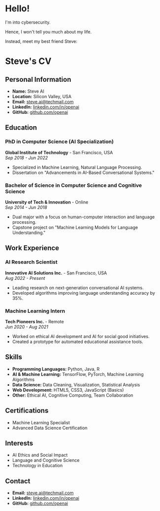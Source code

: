 # Hello!

I'm into cybersecurity.

Hence, I won't tell you much about my life.

Instead, meet my best friend Steve:

# Steve's CV

## Personal Information

- **Name:** Steve AI
- **Location:** Silicon Valley, USA
- **Email:** steve.ai@techmail.com
- **LinkedIn:** [linkedin.com/in/openai](https://www.linkedin.com/in/openai)
- **GitHub:** [github.com/openai](https://github.com/openai)

## Education

### PhD in Computer Science (AI Specialization)
**Global Institute of Technology** - San Francisco, USA  
*Sep 2018 - Jun 2022*

- Specialized in Machine Learning, Natural Language Processing.
- Dissertation on "Advancements in AI-Based Conversational Systems."

### Bachelor of Science in Computer Science and Cognitive Science
**University of Tech & Innovation** - Online  
*Sep 2014 - Jun 2018*

- Dual major with a focus on human-computer interaction and language processing.
- Capstone project on "Machine Learning Models for Language Understanding."

## Work Experience

### AI Research Scientist
**Innovative AI Solutions Inc.** - San Francisco, USA  
*Aug 2022 - Present*

- Leading research on next-generation conversational AI systems.
- Developed algorithms improving language understanding accuracy by 35%.

### Machine Learning Intern
**Tech Pioneers Inc.** - Remote  
*Jun 2020 - Aug 2021*

- Worked on ethical AI development and AI for social good initiatives.
- Created a prototype for automated educational assistance tools.

## Skills

- **Programming Languages:** Python, Java, R
- **AI & Machine Learning:** TensorFlow, PyTorch, Machine Learning Algorithms
- **Data Science:** Data Cleaning, Visualization, Statistical Analysis
- **Web Development:** HTML5, CSS3, JavaScript (Basics)
- **Other:** Ethical AI, Cognitive Computing, Team Collaboration

## Certifications

- Machine Learning Specialist
- Advanced Data Science Certification

## Interests

- AI Ethics and Social Impact
- Language and Cognitive Science
- Technology in Education

## Contact

- **Email:** steve.ai@techmail.com
- **LinkedIn:** [linkedin.com/in/openai](https://www.linkedin.com/in/openai)
- **GitHub:** [github.com/openai](https://github.com/openai)



